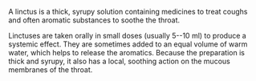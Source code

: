 A linctus is a thick, syrupy solution containing medicines to treat coughs and often aromatic substances to soothe the throat.

Linctuses are taken orally in small doses (usually 5--10 ml) to produce a systemic effect. They are sometimes added to an equal volume of warm water, which helps to release the aromatics. Because the preparation is thick and syrupy, it also has a local, soothing action on the mucous membranes of the throat.
